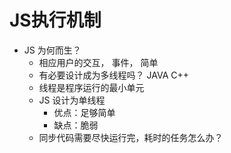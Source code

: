 # JS执行机制

- JS 为何而生？
    - 相应用户的交互， 事件， 简单
    - 有必要设计成为多线程吗？  JAVA C++
    - 线程是程序运行的最小单元
    - JS 设计为单线程  
        - 优点：足够简单
        - 缺点：脆弱
    - 同步代码需要尽快运行完，耗时的任务怎么办？